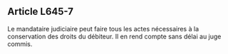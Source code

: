 Article L645-7
----
Le mandataire judiciaire peut faire tous les actes nécessaires à la conservation
des droits du débiteur. Il en rend compte sans délai au juge commis.
